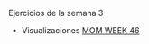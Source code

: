 Ejercicios de la semana 3

* Visualizaciones [MOM WEEK 46](https://observablehq.com/d/af8dfeb7fb10e516)
